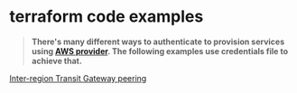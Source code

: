 # terraform code examples 

>__There's many different ways to authenticate to provision services using [AWS provider](https://registry.terraform.io/providers/hashicorp/aws/latest/docs).
>The following examples use credentials file to achieve that.__




[Inter-region Transit Gateway peering](https://github.com/rkutsel/terraform/tree/master/aws-tgw-region-peering)
